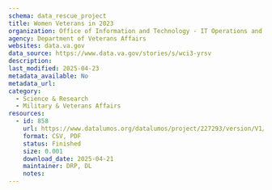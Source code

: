 ```yaml
---
schema: data_rescue_project 
title: Women Veterans in 2023
organization: Office of Information and Technology - IT Operations and Services (ITOPS)
agency: Department of Veterans Affairs
websites: data.va.gov
data_source: https://www.data.va.gov/stories/s/wci3-yrsv
description: 
last_modified: 2025-04-23
metadata_available: No
metadata_url: 
category:
  - Science & Research 
  - Military & Veterans Affairs 
resources:
  - id: 858
    url: https://www.datalumos.org/datalumos/project/227293/version/V1/view
    format: CSV, PDF
    status: Finished
    size: 0.001
    download_date: 2025-04-21
    maintainer: DRP, DL
    notes: 
---
```

